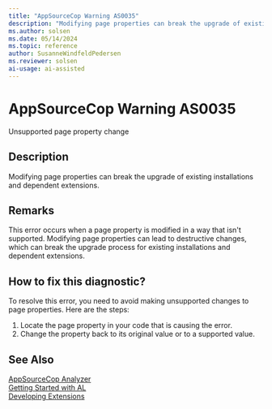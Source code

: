 ```yaml
---
title: "AppSourceCop Warning AS0035"
description: "Modifying page properties can break the upgrade of existing installations and dependent extensions."
ms.author: solsen
ms.date: 05/14/2024
ms.topic: reference
author: SusanneWindfeldPedersen
ms.reviewer: solsen
ai-usage: ai-assisted
---
```

[//]: # (START>DO_NOT_EDIT)
[//]: # (IMPORTANT:Do not edit any of the content between here and the END>DO_NOT_EDIT.)
[//]: # (Any modifications should be made in the .xml files in the ModernDev repo.)
# AppSourceCop Warning AS0035
Unsupported page property change

## Description
Modifying page properties can break the upgrade of existing installations and dependent extensions.

[//]: # (IMPORTANT: END>DO_NOT_EDIT)

## Remarks

This error occurs when a page property is modified in a way that isn't supported. Modifying page properties can lead to destructive changes, which can break the upgrade process for existing installations and dependent extensions.

## How to fix this diagnostic?

To resolve this error, you need to avoid making unsupported changes to page properties. Here are the steps:

1. Locate the page property in your code that is causing the error.
2. Change the property back to its original value or to a supported value.

## See Also  
[AppSourceCop Analyzer](appsourcecop.md)  
[Getting Started with AL](../devenv-get-started.md)  
[Developing Extensions](../devenv-dev-overview.md)  
